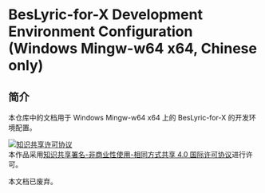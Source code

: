 <!-- omit in toc -->
# BesLyric-for-X Development Environment Configuration (Windows Mingw-w64 x64, Chinese only)

<!-- omit in toc -->
## 简介

本仓库中的文档用于 Windows Mingw-w64 x64 上的 BesLyric-for-X 的开发环境配置。

<a rel="license" href="http://creativecommons.org/licenses/by-nc-sa/4.0/"><img alt="知识共享许可协议" style="border-width:0" src="https://i.creativecommons.org/l/by-nc-sa/4.0/88x31.png" /></a><br />本作品采用<a rel="license" href="http://creativecommons.org/licenses/by-nc-sa/4.0/">知识共享署名-非商业性使用-相同方式共享 4.0 国际许可协议</a>进行许可。

本文档已废弃。
